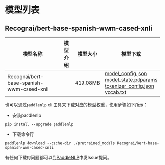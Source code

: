 #  模型列表

## Recognai/bert-base-spanish-wwm-cased-xnli

| 模型名称 | 模型介绍 | 模型大小  | 模型下载 |
| --- | --- | --- | --- |
|Recognai/bert-base-spanish-wwm-cased-xnli|  | 419.08MB | [model_config.json](https://bj.bcebos.com/paddlenlp/models/community/Recognai/bert-base-spanish-wwm-cased-xnli/model_config.json)<br>[model_state.pdparams](https://bj.bcebos.com/paddlenlp/models/community/Recognai/bert-base-spanish-wwm-cased-xnli/model_state.pdparams)<br>[tokenizer_config.json](https://bj.bcebos.com/paddlenlp/models/community/Recognai/bert-base-spanish-wwm-cased-xnli/tokenizer_config.json)<br>[vocab.txt](https://bj.bcebos.com/paddlenlp/models/community/Recognai/bert-base-spanish-wwm-cased-xnli/vocab.txt) |

也可以通过`paddlenlp` cli 工具来下载对应的模型权重，使用步骤如下所示：

* 安装paddlenlp

```shell
pip install --upgrade paddlenlp
```

* 下载命令行

```shell
paddlenlp download --cache-dir ./pretrained_models Recognai/bert-base-spanish-wwm-cased-xnli
```

有任何下载的问题都可以到[PaddleNLP](https://github.com/PaddlePaddle/PaddleNLP)中发Issue提问。